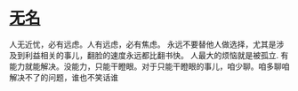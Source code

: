# [无名](https://github.com/Luckyyyyyyy/phh-blog/issues/8)

人无近忧，必有远虑。人有远虑，必有焦虑。
永远不要替他人做选择，尤其是涉及到利益相关的事儿，翻脸的速度永远都比翻书快。
人最大的烦恼就是被孤立.
有能力就能解决。没能力，只能干瞪眼。对于只能干瞪眼的事儿，咱少聊。咱多聊咱解决不了的问题，谁也不笑话谁